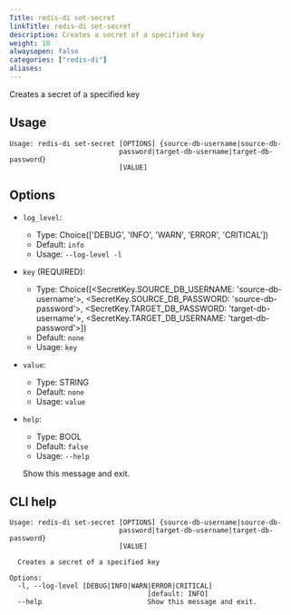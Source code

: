 ```yaml
---
Title: redis-di set-secret
linkTitle: redis-di set-secret
description: Creates a secret of a specified key
weight: 10
alwaysopen: false
categories: ["redis-di"]
aliases:
---
```


Creates a secret of a specified key

## Usage

```
Usage: redis-di set-secret [OPTIONS] {source-db-username|source-db-
                           password|target-db-username|target-db-password}
                           [VALUE]
```

## Options

- `log_level`:

  - Type: Choice(['DEBUG', 'INFO', 'WARN', 'ERROR', 'CRITICAL'])
  - Default: `info`
  - Usage: `--log-level
-l`

- `key` (REQUIRED):

  - Type: Choice([<SecretKey.SOURCE_DB_USERNAME: 'source-db-username'>, <SecretKey.SOURCE_DB_PASSWORD: 'source-db-password'>, <SecretKey.TARGET_DB_PASSWORD: 'target-db-username'>, <SecretKey.TARGET_DB_USERNAME: 'target-db-password'>])
  - Default: `none`
  - Usage: `key`

- `value`:

  - Type: STRING
  - Default: `none`
  - Usage: `value`

- `help`:

  - Type: BOOL
  - Default: `false`
  - Usage: `--help`

  Show this message and exit.

## CLI help

```
Usage: redis-di set-secret [OPTIONS] {source-db-username|source-db-
                           password|target-db-username|target-db-password}
                           [VALUE]

  Creates a secret of a specified key

Options:
  -l, --log-level [DEBUG|INFO|WARN|ERROR|CRITICAL]
                                  [default: INFO]
  --help                          Show this message and exit.
```
